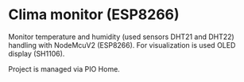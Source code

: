 # Clima monitor (ESP8266)

Monitor temperature and humidity (used sensors DHT21 and DHT22) handling with NodeMcuV2 (ESP8266).
For visualization is used OLED display (SH1106).

Project is managed via PIO Home.
